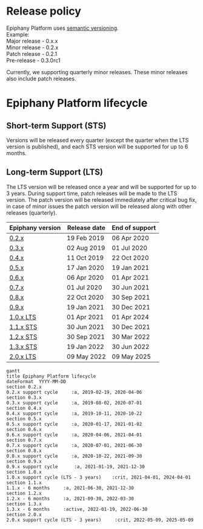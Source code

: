 # Release policy

Epiphany Platform uses [semantic versioning](https://semver.org/).  
Example:  
Major release - 0.x.x  
Minor release - 0.2.x  
Patch release - 0.2.1  
Pre-release - 0.3.0rc1

Currently, we supporting quarterly minor releases. These minor releases also include patch releases.

# Epiphany Platform lifecycle

## Short-term Support (STS)

Versions will be released every quarter (except the quarter when the LTS version is published), and each STS version will be supported for up to 6 months.

## Long-term Support (LTS)

The LTS version will be released once a year and will be supported for up to 3 years. During support time, patch releases will be made to the LTS version. The patch version will be released immediately after critical bug fix, in case of minor issues the patch version will be released along with other releases (quarterly).

| Epiphany version | Release date | End of support |
| ----------------------| --------------- | -------------|
| [0.2.x](../changelogs/CHANGELOG-0.2.md) | 19 Feb 2019 | 06 Apr 2020 |
| [0.3.x](../changelogs/CHANGELOG-0.3.md) | 02 Aug 2019 | 01 Jul 2020 |
| [0.4.x](../changelogs/CHANGELOG-0.4.md) | 11 Oct 2019 | 22 Oct 2020 |
| [0.5.x](../changelogs/CHANGELOG-0.5.md) | 17 Jan 2020 | 19 Jan 2021 |
| [0.6.x](../changelogs/CHANGELOG-0.6.md) | 06 Apr 2020 | 01 Apr 2021 |
| [0.7.x](../changelogs/CHANGELOG-0.7.md) | 01 Jul 2020 | 30 Jun 2021 |
| [0.8.x](../changelogs/CHANGELOG-0.8.md) | 22 Oct 2020 | 30 Sep 2021 |
| [0.9.x](../changelogs/CHANGELOG-0.9.md) | 19 Jan 2021 | 30 Dec 2021 |
| [1.0.x LTS](../changelogs/CHANGELOG-1.0.md) | 01 Apr 2021 | 01 Apr 2024 |
| [1.1.x STS](../changelogs/CHANGELOG-1.1.md) | 30 Jun 2021 | 30 Dec 2021 |
| [1.2.x STS](../changelogs/CHANGELOG-1.2.md) | 30 Sep 2021 | 30 Mar 2022 |
| [1.3.x STS](../changelogs/CHANGELOG-1.3.md) | 19 Jan 2022 | 30 Jun 2022 |
| [2.0.x LTS](../changelogs/CHANGELOG-2.0.md) | 09 May 2022 | 09 May 2025 |

```mermaid
gantt
title Epiphany Platform lifecycle
dateFormat  YYYY-MM-DD
section 0.2.x
0.2.x support cycle     :a, 2019-02-19, 2020-04-06
section 0.3.x
0.3.x support cycle     :a, 2019-08-02, 2020-07-01
section 0.4.x
0.4.x support cycle     :a, 2019-10-11, 2020-10-22
section 0.5.x
0.5.x support cycle     :a, 2020-01-17, 2021-01-02
section 0.6.x
0.6.x support cycle     :a, 2020-04-06, 2021-04-01
section 0.7.x
0.7.x support cycle     :a, 2020-07-01, 2021-06-30
section 0.8.x
0.8.x support cycle     :a, 2020-10-22, 2021-09-30
section 0.9.x
0.9.x support cycle      :a, 2021-01-19, 2021-12-30
section 1.0.x
1.0.x support cycle (LTS - 3 years)    :crit, 2021-04-01, 2024-04-01
section 1.1.x
1.1.x - 6 months     :a, 2021-06-30, 2021-12-30
section 1.2.x
1.2.x - 6 months     :a, 2021-09-30, 2022-03-30
section 1.3.x
1.3.x - 6 months     :active, 2022-01-19, 2022-06-30
section 2.0.x
2.0.x support cycle (LTS - 3 years)     :crit, 2022-05-09, 2025-05-09
```
